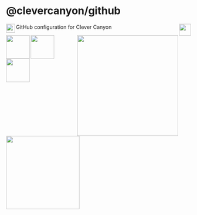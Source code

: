 # @clevercanyon/github

<img src="https://cdn.hop.gdn/assets/brands/clevercanyon/logo-on-light-bg.svg" style="height:32px;" align="right" />

<p align="left"><img src="https://cdn.hop.gdn/assets/uploads/code.gif" style="width:24px;" align="left" />GitHub configuration for Clever Canyon</p>

<img src="https://cdn.hop.gdn/assets/uploads/github-snake.gif" style="width:275px;" align="right" />
<img src="https://cdn.hop.gdn/assets/uploads/typescript.svg" style="width:64px;" align="left" />
<img src="https://cdn.hop.gdn/assets/uploads/javascript.svg" style="width:64px;" align="left" />
<img src="https://cdn.hop.gdn/assets/uploads/nodejs.svg" style="width:64px;" align="left" />
<img src="https://cdn.hop.gdn/assets/uploads/manufacturetocat.png" style="width:200px;" align="left" />
